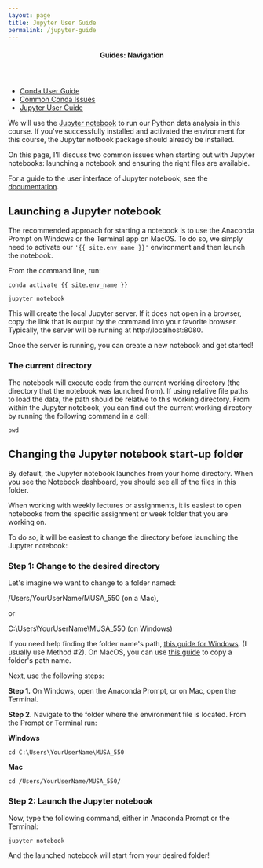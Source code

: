 ```yaml
---
layout: page
title: Jupyter User Guide
permalink: /jupyter-guide
---
```


<nav class="toc">
  <header><h4 class="nav__title">Guides: Navigation</h4></header>
  <ul class="toc__menu">
    <li>
      <a href="/conda-guide">Conda User Guide</a>
    </li>
    <li>
      <a href="/conda-issues">Common Conda Issues</a>
    </li>
    <li>
      <a href="/jupyter-guide">Jupyter User Guide</a>
    </li>
  </ul>
</nav>

We will use the [Jupyter
notebook](https://jupyter-notebook.readthedocs.io/en/stable/) to run our Python
data analysis in this course. If you've successfully installed and activated the
environment for this course, the Jupyter notbook package should already be
installed.

On this page, I'll discuss two common issues when starting out with Jupyter
notebooks: launching a notebook and ensuring the right files are available.

For a guide to the user interface of Jupyter notebook, see the
[documentation](https://jupyter-notebook.readthedocs.io/en/stable/ui_components.html).

## Launching a Jupyter notebook

The recommended approach for starting a notebook is to use the Anaconda Prompt
on Windows or the Terminal app on MacOS. To do so, we simply need to activate
our `'{{ site.env_name }}'` environment and then launch the notebook.

From the command line, run:

```
conda activate {{ site.env_name }}
```

```
jupyter notebook
```

This will create the local Jupyter server. If it does not open in a browser,
copy the link that is output by the command into your favorite browser.
Typically, the server will be running at http://localhost:8080.

Once the server is running, you can create a new notebook and get started!

### The current directory

The notebook will execute code from the current working directory (the directory
that the notebook was launched from). If using relative file paths to load the
data, the path should be relative to this working directory. From within the
Jupyter notebook, you can find out the current working directory by running the
following command in a cell:

```
pwd
```

## Changing the Jupyter notebook start-up folder

By default, the Jupyter notebook launches from your home directory. When you
see the Notebook dashboard, you should see all of the files in this
folder.

When working with weekly lectures or assignments, it is easiest to open notebooks
from the specific assignment or week folder that you are working on.

To do so, it will be easiest to change the directory before launching the
Jupyter notebook:

### Step 1: Change to the desired directory

Let's imagine we want to change to a folder named:

/Users/YourUserName/MUSA_550 (on a Mac),

or

C:\Users\YourUserName\MUSA_550 (on Windows)

If you need help finding the folder name's path, [this guide for Windows](https://www.wikihow.com/Find-a-File%27s-Path-on-Windows). (I usually use Method #2). On MacOS, you can use [this guide](http://osxdaily.com/2015/11/05/copy-file-path-name-text-mac-os-x-finder/) to copy a folder's path name.

Next, use the following steps:

**Step 1.** On Windows, open the Anaconda Prompt, or on Mac, open the Terminal.

**Step 2.** Navigate to the folder where the environment file is located. From the Prompt or Terminal run:

**Windows**

```
cd C:\Users\YourUserName\MUSA_550
```

**Mac**

```
cd /Users/YourUserName/MUSA_550/
```

### Step 2: Launch the Jupyter notebook

Now, type the following command, either in Anaconda Prompt or the Terminal:

```
jupyter notebook
```

And the launched notebook will start from your desired folder!
